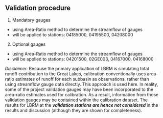 ## Validation procedure

1. Mandatory gauges
- using Area-Ratio method to determine the streamflow of gauges
- will be applied to stations: 04185000, 04195500, 04208000

2. Optional gauges
- using Area-Ratio method to determine the streamflow of gauges
- will be applied to stations: 04201500, 02GE003, 04167000, 04168000


*Disclaimer:*
Because the primary application of LBRM is simulating total runoff contribution to
the Great Lakes, calibration conventionally uses area-ratio estimates of runoff for each subbasin
as observations, rather than using streamflow gauge data directly. This approach is used here. In
reality, some of the project validation gauges may have been incorporated to the area-ratio estimates
used for calibration. As a result, information from those validation gauges may be contained within
the calibration dataset. The results for LBRM at the _<b>validation stations are hence not considered</b>_ in
the results and discussion (although they are shown for completeness).
